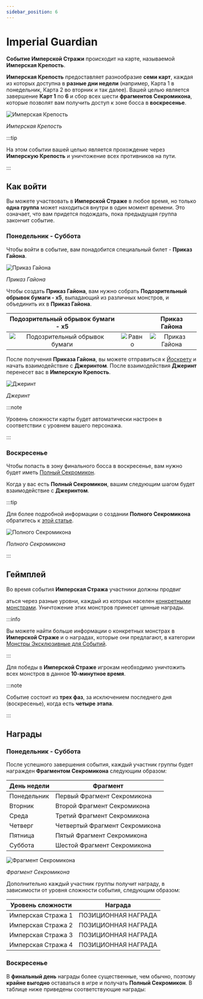 ```yaml
---
sidebar_position: 6
---
```


# Imperial Guardian

**Событие Имперской Стражи** происходит на карте, называемой **Имперская Крепость**.

**Имперская Крепость** предоставляет разнообразие **семи карт**, каждая из которых доступна в **разные дни недели** (например, Карта 1 в понедельник, Карта 2 во вторник и так далее). Вашей целью является завершение **Карт 1** по **6** и сбор всех шести **фрагментов Секромикона**, которые позволят вам получить доступ к зоне босса в **воскресенье**.

![Имперская Крепость](/img/maps/barka.jpg)

_Имперская Крепость_

:::tip

На этом событии вашей целью является прохождение через **Имперскую Крепость** и уничтожение всех противников на пути.

:::

## Как войти

Вы можете участвовать в **Имперской Страже** в любое время, но только **одна группа** может находиться внутри в один момент времени. Это означает, что вам придется подождать, пока предыдущая группа закончит событие.

### Понедельник - Суббота

Чтобы войти в событие, вам понадобится специальный билет - **Приказ Гайона**.

![Приказ Гайона](/img/items/invitations/gaions-order.png)

_Приказ Гайона_

Чтобы создать **Приказ Гайона**, вам нужно собрать **Подозрительный обрывок бумаги - x5**, выпадающий из различных монстров, и объединить их в **Приказ Гайона**.

|                           Подозрительный обрывок бумаги - x5                           |                                        |                       Приказ Гайона                       |
| :------------------------------------------------------------------------------------: | :------------------------------------: | :-------------------------------------------------------: |
| ![Подозрительный обрывок бумаги](/img/items/invitations/sispicious-scrap-of-paper.png) | ![Равно](/img/items/invitations/=.png) | ![Приказ Гайона](/img/items/invitations/gaions-order.png) |

После получения **Приказа Гайона**, вы можете отправиться к [Йоскрету](/maps/yoskreth) и начать взаимодействие с **Джеринтом**. После взаимодействия **Джеринт** перенесет вас в **Имперскую Крепость**.

![Джеринт](/img/npc/jerint.jpg)

_Джеринт_

:::note

Уровень сложности карты будет автоматически настроен в соответствии с уровнем вашего персонажа.

:::

### Воскресенье

Чтобы попасть в зону финального босса в воскресенье, вам нужно будет иметь [Полный Секромикон](/crafting/invitations/complete-secromicon/).

Когда у вас есть **Полный Секромикон**, вашим следующим шагом будет взаимодействие с **Джеринтом**.

:::tip

Для более подробной информации о создании **Полного Секромикона** обратитесь к [этой статье](/crafting/invitations/complete-secromicon/).

![Полного Секромикона](/img/items/invitations/complete-secromicon.png)

_Полного Секромикона_

:::

## Геймплей

Во время события **Имперская Стража** участники должны продвиг

аться через разные уровни, каждый из которых населен [конкретными монстрами](/category/imperial-guardian). Уничтожение этих монстров принесет ценные награды.

:::info

Вы можете найти больше информации о конкретных монстрах в **Имперской Страже** и о наградах, которые они предлагают, в категории [Монстры Эксклюзивные для Событий](/category/imperial-guardian).

:::

Для победы в **Имперской Страже** игрокам необходимо уничтожить всех монстров в данное **10-минутное время**.

:::note

Событие состоит из **трех фаз**, за исключением последнего дня (воскресенье), когда есть **четыре этапа**.

:::

## Награды

### Понедельник - Суббота

После успешного завершения события, каждый участник группы будет награжден **Фрагментом Секромикона** следующим образом:

| День недели | Фрагмент                       |
| ----------- | ------------------------------ |
| Понедельник | Первый Фрагмент Секромикона    |
| Вторник     | Второй Фрагмент Секромикона    |
| Среда       | Третий Фрагмент Секромикона    |
| Четверг     | Четвертый Фрагмент Секромикона |
| Пятница     | Пятый Фрагмент Секромикона     |
| Суббота     | Шестой Фрагмент Секромикона    |

![Фрагмент Секромикона](/img/items/invitations/secromicon-fragment.png)

_Фрагмент Секромикона_

Дополнительно каждый участник группы получит награду, в зависимости от уровня сложности события, следующим образом:

| Уровень сложности  | Награда             |
| ------------------ | ------------------- |
| Имперская Стража 1 | ПОЗИЦИОННАЯ НАГРАДА |
| Имперская Стража 2 | ПОЗИЦИОННАЯ НАГРАДА |
| Имперская Стража 3 | ПОЗИЦИОННАЯ НАГРАДА |
| Имперская Стража 4 | ПОЗИЦИОННАЯ НАГРАДА |

### Воскресенье

В **финальный день** награды более существенные, чем обычно, поэтому **крайне выгодно** оставаться в игре и получать **Полный Секромикон**. В таблице ниже приведены соответствующие награды:
